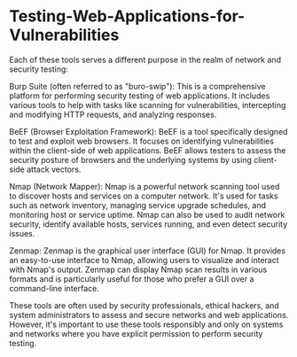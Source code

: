 # Testing-Web-Applications-for-Vulnerabilities

Each of these tools serves a different purpose in the realm of network and security testing:

Burp Suite (often referred to as "buro-swip"): This is a comprehensive platform for performing security testing of web applications. It includes various tools to help with tasks like scanning for vulnerabilities, intercepting and modifying HTTP requests, and analyzing responses.

BeEF (Browser Exploitation Framework): BeEF is a tool specifically designed to test and exploit web browsers. It focuses on identifying vulnerabilities within the client-side of web applications. BeEF allows testers to assess the security posture of browsers and the underlying systems by using client-side attack vectors.

Nmap (Network Mapper): Nmap is a powerful network scanning tool used to discover hosts and services on a computer network. It's used for tasks such as network inventory, managing service upgrade schedules, and monitoring host or service uptime. Nmap can also be used to audit network security, identify available hosts, services running, and even detect security issues.

Zenmap: Zenmap is the graphical user interface (GUI) for Nmap. It provides an easy-to-use interface to Nmap, allowing users to visualize and interact with Nmap's output. Zenmap can display Nmap scan results in various formats and is particularly useful for those who prefer a GUI over a command-line interface.

These tools are often used by security professionals, ethical hackers, and system administrators to assess and secure networks and web applications. However, it's important to use these tools responsibly and only on systems and networks where you have explicit permission to perform security testing.






